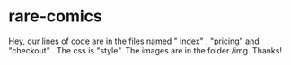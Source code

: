 # rare-comics
Hey, our lines of code are in the files named " index" , "pricing" and "checkout" . The css is "style". The images are in the folder /img. 
Thanks!
